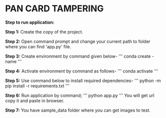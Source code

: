 # PAN CARD TAMPERING

**Step to run application:**

**Step 1:**	
    Create the copy of the project.
    
**Step 2:** 
    Open command prompt and change your current path 
to folder where you can find 'app.py' file.

**Step 3:** 
    Create environment by command given below-
    '''
    conda create -name <environment name>
    '''

**Step 4:** 
    Activate environment by command as follows-
    '''
    conda activate <environment name>
    '''

**Step 5:** 
    Use command below to install required dependencies-
    '''
    python -m pip install -r requirements.txt
    '''

**Step 6:**
    Run application by command;
    '''
    python app.py 
    '''
    You will get url copy it and paste in browser.

**Step 7:** 
    You have sample_data folder where you can get images to test.
